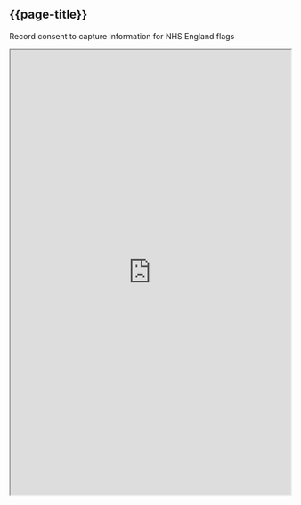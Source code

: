## {{page-title}}

Record consent to capture information for NHS England flags

<iframe src="https://simplifier.net/guide/UK-Core-Implementation-Guide-STU2/Home/ProfilesandExtensions/Profile-UKCore-Condition?version=current" height="800px" width="100%"></iframe>
